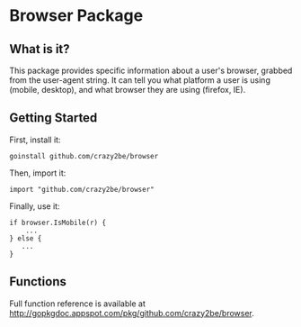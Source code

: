 Browser Package
===============

What is it?
-----------
This package provides specific information about a user's browser, grabbed from the user-agent string. It can tell you what platform a user is using (mobile, desktop), and what browser they are using (firefox, IE).

Getting Started
---------------
First, install it:

    goinstall github.com/crazy2be/browser

Then, import it:

    import "github.com/crazy2be/browser"

Finally, use it:

    if browser.IsMobile(r) {
        ...
    } else {
       ...
    }

Functions
---------

Full function reference is available at http://gopkgdoc.appspot.com/pkg/github.com/crazy2be/browser.